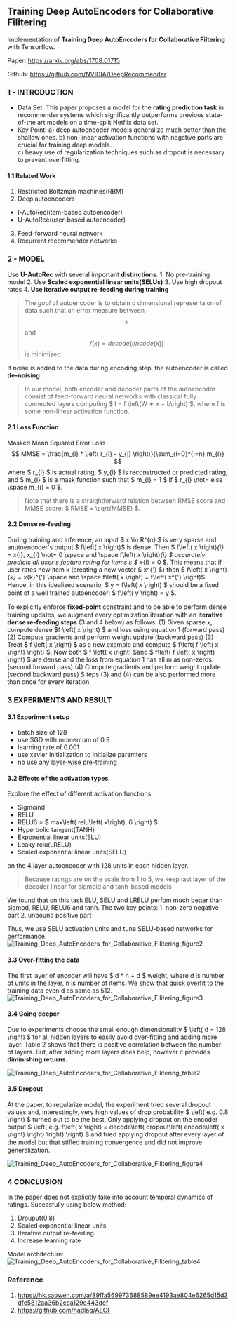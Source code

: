 
## Training Deep AutoEncoders for Collaborative Filitering

Implementation of **Training Deep AutoEncoders for Collaborative Filtering** with Tensorflow.

Paper: https://arxiv.org/abs/1708.01715

Github: https://github.com/NVIDIA/DeepRecommender

### 1 - INTRODUCTION
* Data Set: 
   This paper proposes a model for the **rating prediction task** in recommender systems which significantly outperforms previous state-of-the art models on a time-split Netflix data set.
* Key Point:
   a) deep autoencoder models generalize much better than the shallow ones.
   	b) non-linear activation functions with negative parts are crucial for training deep models.	
   	c) heavy use of regularization techniques such as dropout is necessary to prevent overfitting.

#### 1.1 Related Work
1. Restricted Boltzman machines(RBM) 
2. Deep autoencoders
  * I-AutoRec(item-based autoencoder)
  * U-AutoRec(user-based autoencoder)
3. Feed-forward neural network
4. Recurrent recommender networks

### 2 - MODEL
Use **U-AutoRec** with several important **distinctions**.
	1. No pre-training model
	2. Use **Scaled exponential linear units(SELUs)**
	3. Use high dropout rates
	4. **Use iterative output re-feeding during training**

> The *goal* of autoencoder is to obtain d dimensional representaion of data such that an error measure between $$ x $$ and $$ f\left( x \right) = decode\left( encode\left( x \right) \right)$$ is minimized.

If noise is added to the data during encoding step, the autoencoder is called **de-noising**.

> In our model, both encoder and decoder parts of the autoencoder consist of feed-forward neural networks with classical fully connected layers computing $ l = f \left(W ∗ x + b\right) $, where f is some non-linear activation function.

#### 2.1 Loss Function
Masked Mean Squared Error Loss
$$
MMSE = \frac{m_{i} * \left( r_{i} - y_{j} \right)}{\sum_{i=0}^{i=n} m_{i}}
$$
where $ r_{i} $ is actual rating, $ y_{i} $ is reconstructed or predicted rating, and $ m_{i} $ is a mask function such that $ m_{i} = 1 $ if $ r_{i} \not= else  \space m_{i} = 0 $.

> Note that there is a straightforward relation between RMSE score and MMSE score: $ RMSE = \sqrt{MMSE} $.

#### 2.2 Dense re-feeding
During training and inference, an input $ x \in R^{n} $ is very sparse and anutoencoder's output $ f\left( x \right)$ is dense. Then $ f\left( x \right)_{i} = x_{i}, x_{i} \not= 0 \space and \space f\left( x \right)_{i} $ accurately predicts all user's *feature* rating for items i: $ x_{i} = 0 $. This means that if user rates new item k (creating a new vector $ x^{'} $) then $ f\left( x \right)_{k} = x_{k}^{'}  \space and \space f\left( x \right) = f\left( x^{'} \right)$. Hence, in this idealized scenario, $ y = f\left( x \right) $  should be a ﬁxed point of a well trained autoencoder: $ f\left( y \right) = y $.

To explicitly enforce **ﬁxed-point** constraint and to be able to perform dense training updates, we augment every optimization iteration with an **iterative dense re-feeding steps** (3 and 4 below) as follows:
	(1) Given sparse $x$, compute dense $f \left( x \right) $ and loss using equation 1 (forward pass)
	(2) Compute gradients and perform weight update (backward pass)
	(3) Treat $ f \left( x \right)  $ as a new example and compute $ f\left( f \left( x \right) \right) $. Now both $ f \left( x \right)  $and $ f\left( f \left( x \right) \right) $ are dense and the loss from equation 1 has all m as non-zeros. (second forward pass)
	(4) Compute gradients and perform weight update (second backward pass) S
teps (3) and (4) can be also performed more than once for every iteration.

### 3 EXPERIMENTS AND RESULT
#### 3.1 Experiment setup
* batch size of 128
* use SGD with momentum of 0.9
* learning rate of 0.001
* use xavier initialization to initialize paramters
* no use any [layer-wise pre-training](https://blog.csdn.net/JNingWei/article/details/78836823)

#### 3.2 Effects of the activation types
Explore the effect of different activation functions:
* Sigmoind
* RELU
* RELU6 = $ max\left( relu\left( x\right), 6 \right) $ 
* Hyperbolic tangent(TANH)
* Exponential linear units(ELU)
* Leaky relu(LRELU)
* Scaled exponential linear units(SELU)

on the 4 layer autoencoder with 128 units in each hidden layer.

> Because ratings are on the scale from 1 to 5, we keep last layer of the decoder linear for sigmoid and tanh-based models

We found that on this task ELU, SELU and LRELU perfom much better than sigmod, RELU, RELU6 and tanh.
The two key points:
	1. non-zero negative part
	2. unbound positive part

Thus, we use SELU activation units and tune SELU-based networks for performance.
![Training_Deep_AutoEncoders_for_Collaborative_Filitering_figure2](img/Training_Deep_AutoEncoders_for_Collaborative_Filitering_figure2.png)

#### 3.3 Over-fitting the data
The first layer of encoder will have $ d * n + d $ weight, where d is number of units in the layer, n is  number of items. We show that quick overfit to the training data even d as same as 512.
![Training_Deep_AutoEncoders_for_Collaborative_Filitering_figure3](img/Training_Deep_AutoEncoders_for_Collaborative_Filitering_figure3.png)

#### 3.4 Going deeper
Due to experiments choose the small enough dimensionality $ \left( d = 128 \right) $ for all hidden layers to easily avoid over-fitting and adding more layer. Table 2 shows that there is positive correlation between the number of layers. But, after adding more layers does help, however it provides **diminishing returns**.

![Training_Deep_AutoEncoders_for_Collaborative_Filitering_table2](img/Training_Deep_AutoEncoders_for_Collaborative_Filitering_table2.png)

#### 3.5 Dropout
At the paper, to regularize model, the experiment tried several dropout values and, interestingly, very high values of drop probability $ \left( e.g. 0.8 \right) $ turned out to be the best. Only applying dropout on the encoder output $ \left( e.g. f\left( x \right) = decode\left( dropout\left( encode\left( x \right) \right) \right) \right) $ and tried applying dropout after every layer of the model but that stiﬂed training convergence and did not improve generalization.

![Training_Deep_AutoEncoders_for_Collaborative_Filitering_figure4](img/Training_Deep_AutoEncoders_for_Collaborative_Filitering_figure4.png)

### 4 CONCLUSION
In the paper does not explicitly take into account temporal dynamics of ratings.
Sucessfully using below method:
1. Drouput(0.8)
2. Scaled exponential linear units
3. Iterative output re-feeding
4. Increase learning rate

Model architecture:
![Training_Deep_AutoEncoders_for_Collaborative_Filitering_table4](img/Training_Deep_AutoEncoders_for_Collaborative_Filitering_table4.png)

### Reference
1. https://hk.saowen.com/a/89ffa569973688589ee4193ae804e6265d15d3dfe5812aa36b2cca129e443def
2. https://github.com/hadlaq/AECF
